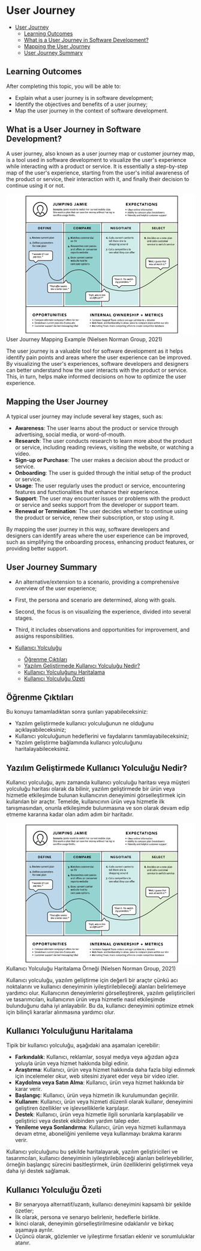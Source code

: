 # User Journey

- [User Journey](#user-journey)
  - [Learning Outcomes](#learning-outcomes)
  - [What is a User Journey in Software Development?](#what-is-a-user-journey-in-software-development)
  - [Mapping the User Journey](#mapping-the-user-journey)
  - [User Journey Summary](#user-journey-summary)

## Learning Outcomes

After completing this topic, you will be able to:

- Explain what a user journey is in software development;
- Identify the objectives and benefits of a user journey;
- Map the user journey in the context of software development.

## What is a User Journey in Software Development?

A user journey, also known as a user journey map or customer journey map, is a tool used in software development to visualize the user's experience while interacting with a product or service. It is essentially a step-by-step map of the user's experience, starting from the user's initial awareness of the product or service, their interaction with it, and finally their decision to continue using it or not.

![User Journey Mapping Example](Kasutajateekond_1.png)
User Journey Mapping Example (Nielsen Norman Group, 2021)

The user journey is a valuable tool for software development as it helps identify pain points and areas where the user experience can be improved. By visualizing the user's experiences, software developers and designers can better understand how the user interacts with the product or service. This, in turn, helps make informed decisions on how to optimize the user experience.

## Mapping the User Journey

A typical user journey may include several key stages, such as:

- **Awareness**: The user learns about the product or service through advertising, social media, or word-of-mouth.
- **Research**: The user conducts research to learn more about the product or service, including reading reviews, visiting the website, or watching a video.
- **Sign-up or Purchase**: The user makes a decision about the product or service.
- **Onboarding**: The user is guided through the initial setup of the product or service.
- **Usage**: The user regularly uses the product or service, encountering features and functionalities that enhance their experience.
- **Support**: The user may encounter issues or problems with the product or service and seeks support from the developer or support team.
- **Renewal or Termination**: The user decides whether to continue using the product or service, renew their subscription, or stop using it.

By mapping the user journey in this way, software developers and designers can identify areas where the user experience can be improved, such as simplifying the onboarding process, enhancing product features, or providing better support.

## User Journey Summary

- An alternative/extension to a scenario, providing a comprehensive overview of the user experience;
- First, the persona and scenario are determined, along with goals.
- Second, the focus is on visualizing the experience, divided into several stages.
- Third, it includes observations and opportunities for improvement, and assigns responsibilities.

- [Kullanıcı Yolculuğu](#kullanıcı-yolculuğu)
  - [Öğrenme Çıktıları](#öğrenme-çıktıları)
  - [Yazılım Geliştirmede Kullanıcı Yolculuğu Nedir?](#yazılım-geliştirmede-kullanıcı-yolculuğu-nedir)
  - [Kullanıcı Yolculuğunu Haritalama](#kullanıcı-yolculuğunu-haritalama)
  - [Kullanıcı Yolculuğu Özeti](#kullanıcı-yolculuğu-özeti)

## Öğrenme Çıktıları

Bu konuyu tamamladıktan sonra şunları yapabileceksiniz:

- Yazılım geliştirmede kullanıcı yolculuğunun ne olduğunu açıklayabileceksiniz;
- Kullanıcı yolculuğunun hedeflerini ve faydalarını tanımlayabileceksiniz;
- Yazılım geliştirme bağlamında kullanıcı yolculuğunu haritalayabileceksiniz.

## Yazılım Geliştirmede Kullanıcı Yolculuğu Nedir?

Kullanıcı yolculuğu, aynı zamanda kullanıcı yolculuğu haritası veya müşteri yolculuğu haritası olarak da bilinir, yazılım geliştirmede bir ürün veya hizmetle etkileşimde bulunan kullanıcının deneyimini görselleştirmek için kullanılan bir araçtır. Temelde, kullanıcının ürün veya hizmetle ilk tanışmasından, onunla etkileşimde bulunmasına ve son olarak devam edip etmeme kararına kadar olan adım adım bir haritadır.

![Kullanıcı Yolculuğu Haritalama Örneği](Kasutajateekond_1.png)
Kullanıcı Yolculuğu Haritalama Örneği (Nielsen Norman Group, 2021)

Kullanıcı yolculuğu, yazılım geliştirme için değerli bir araçtır çünkü acı noktalarını ve kullanıcı deneyiminin iyileştirilebileceği alanları belirlemeye yardımcı olur. Kullanıcının deneyimlerini görselleştirerek, yazılım geliştiricileri ve tasarımcıları, kullanıcının ürün veya hizmetle nasıl etkileşimde bulunduğunu daha iyi anlayabilir. Bu da, kullanıcı deneyimini optimize etmek için bilinçli kararlar alınmasına yardımcı olur.

## Kullanıcı Yolculuğunu Haritalama

Tipik bir kullanıcı yolculuğu, aşağıdaki ana aşamaları içerebilir:

- **Farkındalık**: Kullanıcı, reklamlar, sosyal medya veya ağızdan ağıza yoluyla ürün veya hizmet hakkında bilgi edinir.
- **Araştırma**: Kullanıcı, ürün veya hizmet hakkında daha fazla bilgi edinmek için incelemeler okur, web sitesini ziyaret eder veya bir video izler.
- **Kaydolma veya Satın Alma**: Kullanıcı, ürün veya hizmet hakkında bir karar verir.
- **Başlangıç**: Kullanıcı, ürün veya hizmetin ilk kurulumundan geçirilir.
- **Kullanım**: Kullanıcı, ürün veya hizmeti düzenli olarak kullanır, deneyimini geliştiren özellikler ve işlevselliklerle karşılaşır.
- **Destek**: Kullanıcı, ürün veya hizmetle ilgili sorunlarla karşılaşabilir ve geliştirici veya destek ekibinden yardım talep eder.
- **Yenileme veya Sonlandırma**: Kullanıcı, ürün veya hizmeti kullanmaya devam etme, aboneliğini yenileme veya kullanmayı bırakma kararını verir.

Kullanıcı yolculuğunu bu şekilde haritalayarak, yazılım geliştiricileri ve tasarımcıları, kullanıcı deneyiminin iyileştirilebileceği alanları belirleyebilirler, örneğin başlangıç sürecini basitleştirmek, ürün özelliklerini geliştirmek veya daha iyi destek sağlamak.

## Kullanıcı Yolculuğu Özeti

- Bir senaryoya alternatif/uzantı, kullanıcı deneyimini kapsamlı bir şekilde özetler;
- İlk olarak, persona ve senaryo belirlenir, hedeflerle birlikte.
- İkinci olarak, deneyimin görselleştirilmesine odaklanılır ve birkaç aşamaya ayrılır.
- Üçüncü olarak, gözlemler ve iyileştirme fırsatları eklenir ve sorumluluklar atanır.

